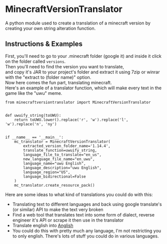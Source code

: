 # MinecraftVersionTranslator
A python module used to create a translation of a minecraft version by creating your own string alteration function. <br/>
## Instructions & Examples
First, you'll need to go to your .minecraft folder (google it) and inside it click on the folder called `versions`.<br/>
Then you'll need to find the version you want to translate, <br/>and copy it's JAR to your project's folder and extract it using 7zip or winrar with the "extract to (folder name)" option. <br/>
Now here comes the fun part, translating minecraft.<br/>
Here's an example of a translator function, which will make every text in the game like the "uwu" meme.
```
from minecraftversiontranslator import MinecraftVersionTranslator


def uwuify_string(toUWU):
    return toUWU.lower().replace('r', 'w').replace('l', 'w').replace('n', 'ny')


if __name__ == '__main__':
    mc_translator = MinecraftVersionTranslator(
        extracted_version_folder_name='1.14.4',
        translate_function=uwuify_string,
        language_file_to_translate="en_us",
        new_language_file_name="en_uwu",
        language_name="uwu English",
        language_description="uwu English",
        language_region="US",
        language_bidirectional=False
    )
    mc_translator.create_resource_pack()

```
Here are some ideas to what kind of translations you could do with this: <br/>
- Translating text to different languages and back using google translate's (or similar) API to make the text very broken
- Find a web tool that translates text into some form of dialect, reverse engineer it's API or scrape it then use in the translator
- Translate english into [Anglish](https://en.wikipedia.org/wiki/List_of_Germanic_and_Latinate_equivalents_in_English)
- You could do this with pretty much any language, I'm not restricting you to only english. There's lots of stuff you could do in various languages.
